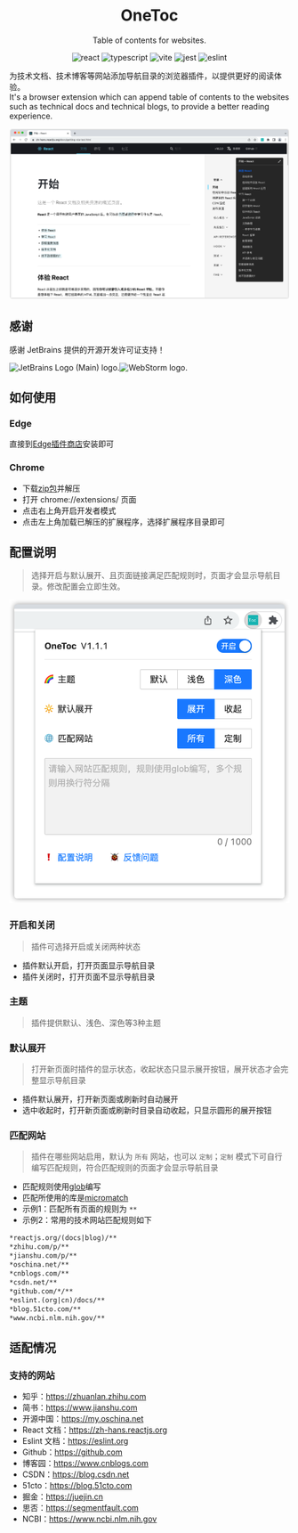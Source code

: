 <div align="center">
<h1>OneToc</h1>
<p>Table of contents for websites.</p>

![react](https://badges.aleen42.com/src/react.svg)
![typescript](https://badges.aleen42.com/src/typescript.svg)
![vite](https://badges.aleen42.com/src/vitejs.svg)
![jest](https://badges.aleen42.com/src/jest_1.svg)
![eslint](https://badges.aleen42.com/src/eslint.svg)

</div>

为技术文档、技术博客等网站添加导航目录的浏览器插件，以提供更好的阅读体验。
<br>
It's a browser extension which can append table of contents to the websites such as technical docs and technical blogs, to provide a better reading experience.

![](screenshots/1.png)

## 感谢
感谢 JetBrains 提供的开源开发许可证支持！<br>

<img src="https://resources.jetbrains.com/storage/products/company/brand/logos/jb_beam.svg" width="100px" alt="JetBrains Logo (Main) logo."><img src="https://resources.jetbrains.com/storage/products/company/brand/logos/WebStorm_icon.svg" width="100px" alt="WebStorm logo.">

## 如何使用
### Edge
直接到[Edge插件商店](https://microsoftedge.microsoft.com/addons/detail/onetoc/jkgapfniamkoblbmbhdjlnfklihlpjmc)安装即可 

### Chrome
- 下载[zip包](https://github.com/Whilconn/one-toc/releases)并解压
- 打开 chrome://extensions/ 页面 
- 点击右上角开启开发者模式 
- 点击左上角加载已解压的扩展程序，选择扩展程序目录即可

## 配置说明
> 选择开启与默认展开、且页面链接满足匹配规则时，页面才会显示导航目录。修改配置会立即生效。

![](screenshots/popup.png)

### 开启和关闭
> 插件可选择开启或关闭两种状态
- 插件默认开启，打开页面显示导航目录
- 插件关闭时，打开页面不显示导航目录

### 主题
> 插件提供默认、浅色、深色等3种主题

### 默认展开
> 打开新页面时插件的显示状态，收起状态只显示展开按钮，展开状态才会完整显示导航目录
- 插件默认展开，打开新页面或刷新时自动展开
- 选中收起时，打开新页面或刷新时目录自动收起，只显示圆形的展开按钮

### 匹配网站
> 插件在哪些网站启用，默认为 `所有` 网站，也可以 `定制`；`定制` 模式下可自行编写匹配规则，符合匹配规则的页面才会显示导航目录
- 匹配规则使用[glob](https://en.wikipedia.org/wiki/Glob_(programming))编写
- 匹配所使用的库是[micromatch](https://github.com/micromatch/micromatch)
- 示例1：匹配所有页面的规则为 `**`
- 示例2：常用的技术网站匹配规则如下
```text
*reactjs.org/(docs|blog)/**
*zhihu.com/p/**
*jianshu.com/p/**
*oschina.net/**
*cnblogs.com/**
*csdn.net/**
*github.com/*/**
*eslint.(org|cn)/docs/**
*blog.51cto.com/**
*www.ncbi.nlm.nih.gov/**
```

## 适配情况
### 支持的网站
- 知乎：https://zhuanlan.zhihu.com
- 简书：https://www.jianshu.com
- 开源中国：https://my.oschina.net
- React 文档：https://zh-hans.reactjs.org
- Eslint 文档：https://eslint.org
- Github：https://github.com
- 博客园：https://www.cnblogs.com
- CSDN：https://blog.csdn.net
- 51cto：https://blog.51cto.com
- 掘金：https://juejin.cn
- 思否：https://segmentfault.com
- NCBI：https://www.ncbi.nlm.nih.gov
